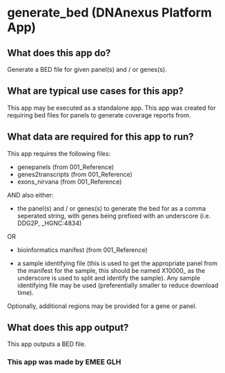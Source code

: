 # generate_bed (DNAnexus Platform App)

## What does this app do?

Generate a BED file for given panel(s) and / or genes(s).

## What are typical use cases for this app?

This app may be executed as a standalone app.
This app was created for requiring bed files for panels to generate coverage reports from.

## What data are required for this app to run?

This app requires the following files:
- genepanels (from 001_Reference)
- genes2transcripts (from 001_Reference)
- exons_nirvana (from 001_Reference) 

AND also either:

- the panel(s) and / or genes(s) to generate the bed for as a comma seperated string, with
    genes being prefixed with an underscore (i.e. DDG2P, _HGNC:4834)

OR

- bioinformatics manifest (from 001_Reference)

- a sample identifying file (this is used to get the appropriate panel from the manifest for the sample, 
    this should be named X10000_ as the underscore is used to split and identify the sample). Any sample identifying file may be used (preferentially smaller to reduce download time).

Optionally, additional regions may be provided for a gene or panel.

## What does this app output?

This app outputs a BED file.

### This app was made by EMEE GLH

